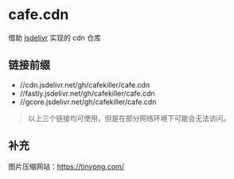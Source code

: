 # cafe.cdn

借助 [jsdelivr](https://www.jsdelivr.com/) 实现的 cdn 仓库

## 链接前缀

- //cdn.jsdelivr.net/gh/cafekiller/cafe.cdn 
- //fastly.jsdelivr.net/gh/cafekiller/cafe.cdn
- //gcore.jsdelivr.net/gh/cafekiller/cafe.cdn

> 以上三个链接均可使用，但是在部分网络环境下可能会无法访问。

## 补充

图片压缩网站：https://tinypng.com/